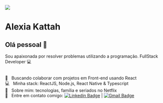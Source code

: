 <img width="auto" src="https://github.com/tgmarinho/tgmarinho/blob/master/banner.png">


# Alexia Kattah

## Olá pessoal 👋
Sou apaixonada por resolver problemas utilizando a programação.
FullStack Developer :computer:

 <br/> :purple_heart: &nbsp; Buscando colaborar com projetos em Front-end usando React
 <br/> :computer: &nbsp; Minha stack: ReactJS, Node.js, React Native & Typescript
 <br/> 💬  &nbsp; Sobre mim: tecnologias, família e seriados no Netflix
 <br/> :email: &nbsp; Entre em contato comigo: [![Linkedin Badge](https://img.shields.io/badge/-AlexiaKattah-blue?style=flat-square&logo=Linkedin&logoColor=white&link=https://www.linkedin.com/in/alexiakattah/)](https://www.linkedin.com/in/alexiakattah/) 
| 
[![Gmail Badge](https://img.shields.io/badge/-alexiakattah@gmail.com-c14438?style=flat-square&logo=Gmail&logoColor=white&link=mailto:alexiakattah@gmail.com)](mailto:alexiakattah@gmail.com)
